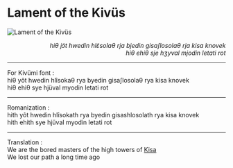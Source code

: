 
# Lament of the Kivüs

![Lament of the Kivüs](../Pictures/Lament%20of%20the%20Kivüs.png)

<div align="right"><i>hiθ jɔ̃t hwedin hlɛ̃solaθ rja bjedin gisaʃlosolaθ rja kisa knovek</i></div>  
<div align="right"><i>hiθ ehiθ sje hʒyval mjodin letati rot</i></div>  

---

For Kivümi font :  
hiθ yôt hwedin hlîsokaθ rya byedin gisaʃlosolaθ rya kisa knovek  
hiθ ehiθ sye hjüval myodin letati rot  

---

Romanization :  
hith yôt hwedin hlîsokath rya byedin gisashlosolath rya kisa knovek  
hith ehith sye hjüval myodin letati rot  


---

Translation :  
We are the bored masters of the high towers of [Kisa](../Kivümi%20Language/Kivümi%20Dictionary/Kisa.md)  
We lost our path a long time ago  